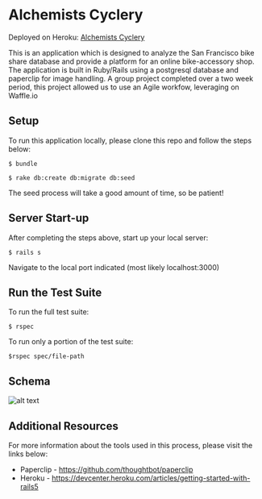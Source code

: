# Alchemists Cyclery

Deployed on Heroku: [Alchemists Cyclery](http://alchemists-cyclery.herokuapp.com/)

This is an application which is designed to analyze the San Francisco bike share database and provide a platform for an online bike-accessory shop. The application is built in Ruby/Rails using a postgresql database and paperclip for image handling. A group project completed over a two week period, this project allowed us to use an Agile workfow, leveraging on Waffle.io


## Setup

To run this application locally, please clone this repo and follow the steps below:

`$ bundle`

`$ rake db:create db:migrate db:seed`

The seed process will take a good amount of time, so be patient!

## Server Start-up

After completing the steps above, start up your local server:

`$ rails s`

Navigate to the local port indicated (most likely localhost:3000)

## Run the Test Suite

To run the full test suite:

`$ rspec`

To run only a portion of the test suite:

`$rspec spec/file-path`

## Schema

![alt text](schema.png "schema.png")


## Additional Resources

For more information about the tools used in this process, please visit the links below:

* Paperclip - https://github.com/thoughtbot/paperclip
* Heroku - https://devcenter.heroku.com/articles/getting-started-with-rails5
